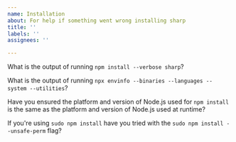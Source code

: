 ```yaml
---
name: Installation
about: For help if something went wrong installing sharp
title: ''
labels: ''
assignees: ''

---
```


What is the output of running `npm install --verbose sharp`?

What is the output of running `npx envinfo --binaries --languages --system --utilities`?

Have you ensured the platform and version of Node.js used for `npm install` is the same as the platform and version of Node.js used at runtime?

If you're using `sudo npm install` have you tried with the `sudo npm install --unsafe-perm` flag?
